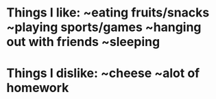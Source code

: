 <h1>Things I like:
 ~eating fruits/snacks
 ~playing sports/games
 ~hanging out with friends
 ~sleeping
<h1>Things I dislike:
 ~cheese
 ~alot of homework
